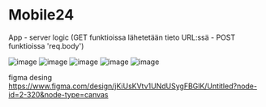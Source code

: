 # Mobile24

App - server logic (GET funktioissa lähetetään tieto URL:ssä - POST funktioissa 'req.body')


![image](https://github.com/user-attachments/assets/0b04c300-f229-4f5f-a796-e8110d38ca0b)
![image](https://github.com/user-attachments/assets/70b2e774-e73c-46ce-84d3-5c435fe27ae2)
![image](https://github.com/user-attachments/assets/652abd17-1b93-4c78-aac1-b8aaed3104ce)
![image](https://github.com/user-attachments/assets/a0dbe4ed-64dd-440f-9bf8-3726a637f0fb)
![image](https://github.com/user-attachments/assets/9a907a1e-7a88-48ed-bddb-aa66c28216a5)


figma desing
https://www.figma.com/design/jKiUsKVtv1UNdUSygFBGlK/Untitled?node-id=2-320&node-type=canvas
